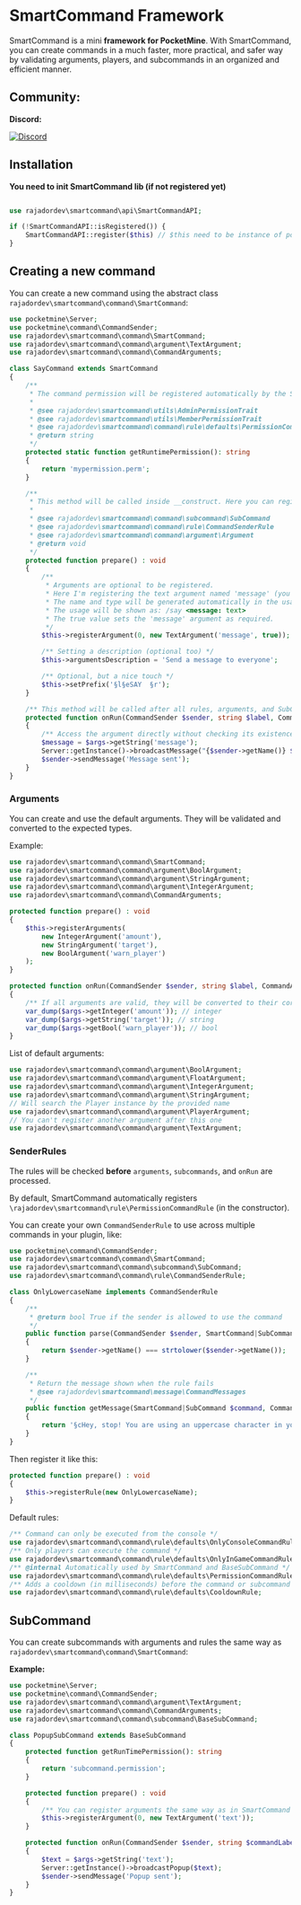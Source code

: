 # SmartCommand Framework

SmartCommand is a mini **framework for PocketMine**. With SmartCommand, you can create commands in a much faster, more practical, and safer way by validating arguments, players, and subcommands in an organized and efficient manner.

## Community:
**Discord:**

<a href="https://discord.gg/HkfMbBN2AD"><img src="https://img.shields.io/discord/982037265075302551?label=discord&color=7289DA&logo=discord" alt="Discord"></a>

## Installation

**You need to init SmartCommand lib (if not registered yet)**
```php

use rajadordev\smartcommand\api\SmartCommandAPI;

if (!SmartCommandAPI::isRegistered()) {
    SmartCommandAPI::register($this) // $this need to be instance of pocketmine\plugin\Plugin
}
```

## Creating a new command

You can create a new command using the abstract class `rajadordev\smartcommand\command\SmartCommand`:

```php
use pocketmine\Server;
use pocketmine\command\CommandSender;
use rajadordev\smartcommand\command\SmartCommand;
use rajadordev\smartcommand\command\argument\TextArgument;
use rajadordev\smartcommand\command\CommandArguments;

class SayCommand extends SmartCommand
{
    /**
     * The command permission will be registered automatically by the SmartCommand constructor
     *
     * @see rajadordev\smartcommand\utils\AdminPermissionTrait
     * @see rajadordev\smartcommand\utils\MemberPermissionTrait
     * @see rajadordev\smartcommand\command\rule\defaults\PermissionCommandRule
     * @return string
     */
    protected static function getRuntimePermission(): string
    {
        return 'mypermission.perm';
    }

    /**
     * This method will be called inside __construct. Here you can register every SubCommand, Argument, and CommandSenderRule.
     *
     * @see rajadordev\smartcommand\command\subcommand\SubCommand
     * @see rajadordev\smartcommand\command\rule\CommandSenderRule
     * @see rajadordev\smartcommand\command\argument\Argument
     * @return void
     */
    protected function prepare() : void
    {
        /**
         * Arguments are optional to be registered.
         * Here I'm registering the text argument named 'message' (you can use any name you want).
         * The name and type will be generated automatically in the usage with SmartCommand::sendUsage.
         * The usage will be shown as: /say <message: text>
         * The true value sets the 'message' argument as required.
         */
        $this->registerArgument(0, new TextArgument('message', true));

        /** Setting a description (optional too) */
        $this->argumentsDescription = 'Send a message to everyone';

        /** Optional, but a nice touch */
        $this->setPrefix('§l§eSAY  §r');
    }

    /** This method will be called after all rules, arguments, and SubCommands have been processed */
    protected function onRun(CommandSender $sender, string $label, CommandArguments $args) : void
    {
        /** Access the argument directly without checking its existence :) */
        $message = $args->getString('message');
        Server::getInstance()->broadcastMessage("{$sender->getName()} $message");
        $sender->sendMessage('Message sent');
    }
}
```

### Arguments

You can create and use the default arguments. They will be validated and converted to the expected types.

Example:
```php
use rajadordev\smartcommand\command\SmartCommand;
use rajadordev\smartcommand\command\argument\BoolArgument;
use rajadordev\smartcommand\command\argument\StringArgument;
use rajadordev\smartcommand\command\argument\IntegerArgument;
use rajadordev\smartcommand\command\CommandArguments;

protected function prepare() : void
{
    $this->registerArguments(
        new IntegerArgument('amount'),
        new StringArgument('target'),
        new BoolArgument('warn_player')
    );
}

protected function onRun(CommandSender $sender, string $label, CommandArguments $args) : void
{
    /** If all arguments are valid, they will be converted to their correct types: **/
    var_dump($args->getInteger('amount')); // integer
    var_dump($args->getString('target')); // string
    var_dump($args->getBool('warn_player')); // bool
}
```

List of default arguments:
```php
use rajadordev\smartcommand\command\argument\BoolArgument;
use rajadordev\smartcommand\command\argument\FloatArgument;
use rajadordev\smartcommand\command\argument\IntegerArgument;
use rajadordev\smartcommand\command\argument\StringArgument;
// Will search the Player instance by the provided name
use rajadordev\smartcommand\command\argument\PlayerArgument;
// You can't register another argument after this one
use rajadordev\smartcommand\command\argument\TextArgument;
```

### SenderRules

The rules will be checked **before** `arguments`, `subcommands`, and `onRun` are processed.

By default, SmartCommand automatically registers `\rajadordev\smartcommand\rule\PermissionCommandRule` (in the constructor).

You can create your own `CommandSenderRule` to use across multiple commands in your plugin, like:

```php
use pocketmine\command\CommandSender;
use rajadordev\smartcommand\command\SmartCommand;
use rajadordev\smartcommand\command\subcommand\SubCommand;
use rajadordev\smartcommand\command\rule\CommandSenderRule;

class OnlyLowercaseName implements CommandSenderRule
{
    /**
     * @return bool True if the sender is allowed to use the command
     */
    public function parse(CommandSender $sender, SmartCommand|SubCommand $command): bool
    {
        return $sender->getName() === strtolower($sender->getName());
    }

    /**
     * Return the message shown when the rule fails
     * @see rajadordev\smartcommand\message\CommandMessages
     */
    public function getMessage(SmartCommand|SubCommand $command, CommandSender $sender): string
    {
        return '§cHey, stop! You are using an uppercase character in your name';
    }
}
```

Then register it like this:

```php
protected function prepare() : void
{
    $this->registerRule(new OnlyLowercaseName);
}
```

Default rules:

```php
/** Command can only be executed from the console */
use rajadordev\smartcommand\command\rule\defaults\OnlyConsoleCommandRule;
/** Only players can execute the command */
use rajadordev\smartcommand\command\rule\defaults\OnlyInGameCommandRule;
/** @internal Automatically used by SmartCommand and BaseSubCommand */
use rajadordev\smartcommand\command\rule\defaults\PermissionCommandRule;
/** Adds a cooldown (in milliseconds) before the command or subcommand can be used again */
use rajadordev\smartcommand\command\rule\defaults\CooldownRule;
```

## SubCommand

You can create subcommands with arguments and rules the same way as `rajadordev\smartcommand\command\SmartCommand`:

**Example:**

```php
use pocketmine\Server;
use pocketmine\command\CommandSender;
use rajadordev\smartcommand\command\argument\TextArgument;
use rajadordev\smartcommand\command\CommandArguments;
use rajadordev\smartcommand\command\subcommand\BaseSubCommand;

class PopupSubCommand extends BaseSubCommand
{
    protected function getRunTimePermission(): string
    {
        return 'subcommand.permission';
    }

    protected function prepare() : void
    {
        /** You can register arguments the same way as in SmartCommand **/
        $this->registerArgument(0, new TextArgument('text'));
    }

    protected function onRun(CommandSender $sender, string $commandLabel, string $subcommandLabel, CommandArguments $args) : void
    {
        $text = $args->getString('text');
        Server::getInstance()->broadcastPopup($text);
        $sender->sendMessage('Popup sent');
    }
}
```
